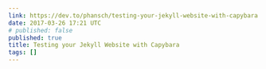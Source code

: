 ```yaml
---
link: https://dev.to/phansch/testing-your-jekyll-website-with-capybara
date: 2017-03-26 17:21 UTC
# published: false
published: true
title: Testing your Jekyll Website with Capybara
tags: []
---
```



